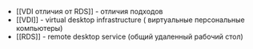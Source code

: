  - [[VDI отличия от RDS]] - отличия подходов
 - [[VDI]] - virtual desktop infrastructure ( виртуальные персональные компьютеры)
 - [[RDS]] - remote desktop service (общий удаленный рабочий стол)